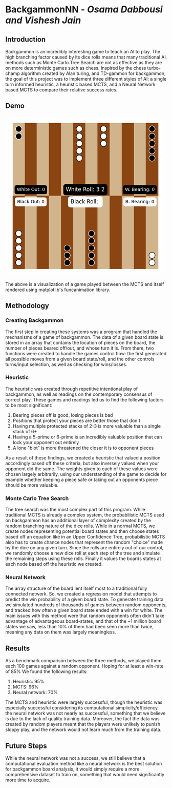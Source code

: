 # BackgammonNN - *Osama Dabbousi and Vishesh Jain*


## Introduction
Backgammon is an incredibly interesting game to teach an AI to play.
The high branching factor caused by its dice rolls means that many traditional AI methods such as Monte Carlo Tree Search are not as effective as they are on more deterministic games such as chess. 
Inspired by the chess turbo-champ algorithm created by Alan turing, and TD-gammon for backgammon, the goal of this project was to implement three different styles of AI:
a single turn informed heuristic, a heuristic based MCTS, and a Neural Network based MCTS to compare their relative success rates. 

## Demo
![A gif of a simulated game of backgammon between the MCTS algorithm and itself](images/backgammon_full_game_animation.gif)


The above is a visualization of a game played between the MCTS and itself rendered using matplotlib's funcanimation
library.

## Methodology
### Creating Backgammon
The first step in creating these systems was a program that handled the mechanisms of a game of backgammon.
The data of a given board state is stored in an array that contains the location of pieces on the board, the number of pieces beared off/out, and whose turn it is.
From there, two functions were created to handle the games control flow: the first generated all possible moves from a given board state/roll, and the other controls turns/input selection, as well as checking for wins/losses.

### Heuristic
The heuristic was created through repetitive intentional play of backgammon, as well as readings on the contemporary consensus of correct play.
These games and readings led us to find the following factors to be most significant:
1. Bearing pieces off is good, losing pieces is bad
2. Positions that protect your pieces are better those that don't
3. Having multiple protected stacks of 2-3 is more valuable than a single stack of 6+
4. Having a 5-prime or 6-prime is an incredibly valuable position that can lock your opponent out entirely
5. A lone "blot" is more threatened the closer it is to opponent pieces

As a result of these findings, we created a heuristic that valued a position accordingly based off these criteria, but also inversely valued when your opponent did the same. 
The weights given to each of these values were chosen largely arbitrarily, using our understanding of the game to decide for example whether keeping a piece safe or taking out an opponents piece should be more valuable. 

### Monte Carlo Tree Search
The tree search was the most complex part of this program. While traditional MCTS is already a complex system, the probabilistic MCTS used on backgammon has an additional layer of complexity created by the random branching nature of the dice rolls.
While in a normal MCTS, we create nodes representing potential board states and then choose states based off an equation like in an Upper Confidence Tree, probabilistic MCTS also has to create chance nodes that represent the random "choice" made by the dice on any given turn.
Since the rolls are entirely out of our control, we randomly choose a new dice roll at each step of the tree and simulate the remaining steps using these rolls.
Finally it values the boards states at each node based off the heuristic we created. 

### Neural Network
The array structure of the board lent itself most to a traditional fully connected network.
So, we created a regression model that attempts to predict the win probability of a given board state. 
To generate training data we simulated hundreds of thousands of games between random opponents, and tracked how often a given board state ended with a win for white. 
The main issues with this method were that random opponents often didn't take advantage of advantageous board-states, and that of the ~1 million board states we saw, less than 10% of them had been seen more than twice, meaning any data on them was largely meaningless.

## Results
As a benchmark comparison between the three methods, we played them each 100 games against a random opponent. Hoping for at least a win-rate of 85%
We found the following results:
1. Heuristic: 95%
2. MCTS: 96%
3. Neural network: 70%

The MCTS and heuristic were largely successful, though the heuristic was especially successful considering its computational simplicity/efficiency.
the neural network was not nearly as successful, something that we believe is due to the lack of quality training data. Moreover, the fact the data was created by random players meant that the players were unlikely to punish sloppy play, and the network would not learn much from the training data.


## Future Steps
While the neural network was not a success, we still believe that a computational evaluation method like a neural network is the best solution for backgammon board analysis, it would simply require a more comprehensive dataset to train on, something that would need significantly more time to acquire. 
